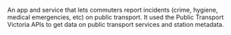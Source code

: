 An app and service that lets commuters report incidents (crime, hygiene, medical emergencies, etc) on public transport. It used the Public Transport Victoria APIs to get data on public transport services and station metadata.
